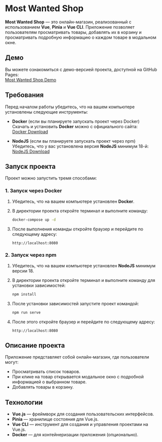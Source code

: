 # Most Wanted Shop

**Most Wanted Shop** — это онлайн-магазин, реализованный с использованием **Vue**, **Pinia** и **Vue CLI**. Приложение позволяет пользователям просматривать товары, добавлять их в корзину и просматривать подробную информацию о каждом товаре в модальном окне.

## Демо

Вы можете ознакомиться с демо-версией проекта, доступной на GitHub Pages:  
[Most Wanted Shop Demo](https://rina2316.github.io/Most-Wanted-Shop/)

## Требования

Перед началом работы убедитесь, что на вашем компьютере установлены следующие инструменты:

- **Docker** (если вы планируете запускать проект через Docker)  
  Скачать и установить **Docker** можно с официального сайта:  
  [Docker Download](https://www.docker.com/get-started)

- **NodeJS** (если вы планируете запускать проект через npm)  
  Убедитесь, что у вас установлена версия **NodeJS** минимум 18-й:  
  [NodeJS Download](https://nodejs.org/en/download)

## Запуск проекта

Проект можно запустить тремя способами:

### 1. Запуск через Docker

1. Убедитесь, что на вашем компьютере установлен **Docker**.

2. В директории проекта откройте терминал и выполните команду:

    ```bash
    docker-compose up -d
    ```

3. После выполнения команды откройте браузер и перейдите по следующему адресу:

    ```
    http://localhost:8080
    ```

### 2. Запуск через npm

1. Убедитесь, что на вашем компьютере установлен **NodeJS** минимум версии 18.

2. В директории проекта откройте терминал и выполните команду для установки зависимостей:

    ```bash
    npm install
    ```

3. После установки зависимостей запустите проект командой:

    ```bash
    npm run serve
    ```

4. После этого откройте браузер и перейдите по следующему адресу:

    ```
    http://localhost:8080
    ```

## Описание проекта

Приложение представляет собой онлайн-магазин, где пользователи могут:

- Просматривать список товаров.
- При клике на товар открывается модальное окно с подробной информацией о выбранном товаре.
- Добавлять товары в корзину.

## Технологии

- **Vue.js** — фреймворк для создания пользовательских интерфейсов.
- **Pinia** — хранилище состояния для Vue.js.
- **Vue CLI** — инструмент для создания и управления проектами на Vue.js.
- **Docker** — для контейнеризации приложения (опционально).

